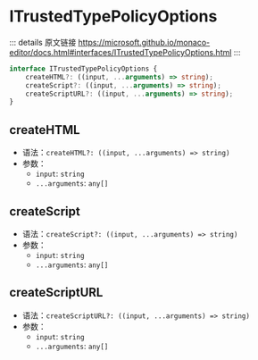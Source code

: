 # ITrustedTypePolicyOptions
        
::: details 原文链接
https://microsoft.github.io/monaco-editor/docs.html#interfaces/ITrustedTypePolicyOptions.html
:::

```ts
interface ITrustedTypePolicyOptions {
    createHTML?: ((input, ...arguments) => string);
    createScript?: ((input, ...arguments) => string);
    createScriptURL?: ((input, ...arguments) => string);
}
```

## createHTML
- 语法：`createHTML?: ((input, ...arguments) => string)`
- 参数：
  - `input`: `string`
  - `...arguments`: `any[]`


## createScript
- 语法：`createScript?: ((input, ...arguments) => string)`
- 参数：
  - `input`: `string`
  - `...arguments`: `any[]`


## createScriptURL
- 语法：`createScriptURL?: ((input, ...arguments) => string)`
- 参数：
  - `input`: `string`
  - `...arguments`: `any[]`

